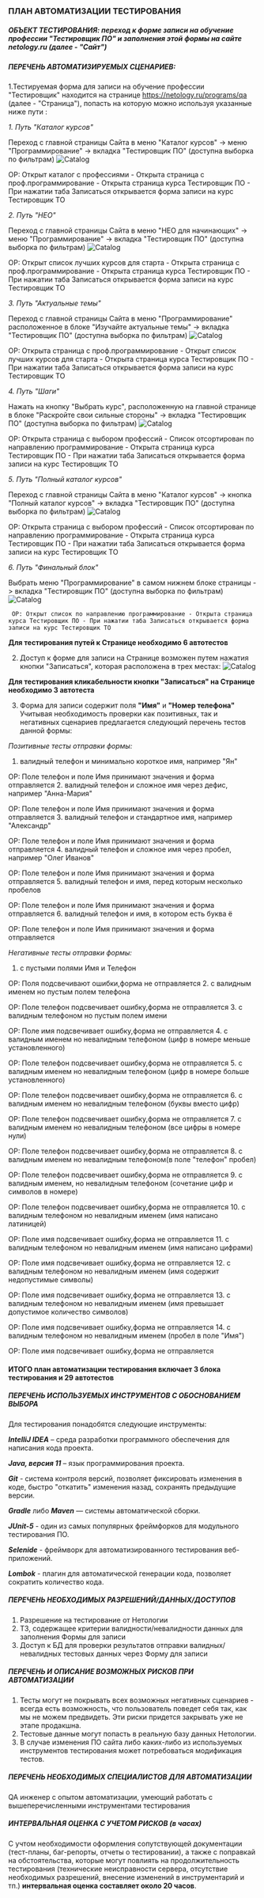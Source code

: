 ### ПЛАН АВТОМАТИЗАЦИИ ТЕСТИРОВАНИЯ

##### ОБЪЕКТ ТЕСТИРОВАНИЯ: *переход к форме записи на обучение профессии "Тестировщик ПО" и заполнения этой формы на сайте netology.ru (далее - "Сайт")*
##### ПЕРЕЧЕНЬ АВТОМАТИЗИРУЕМЫХ СЦЕНАРИЕВ:

1.Тестируемая форма для записи на обучение профессии "Тестировщик" находится на странице https://netology.ru/programs/qa (далее - "Страница"), попасть на которую можно используя указанные ниже пути :

*1. Путь "Каталог курсов"*

 Переход с главной страницы Сайта в меню  "Каталог курсов" -> меню "Программирование" -> вкладка "Тестировщик ПО" (доступна выборка по фильтрам) 
 ![Catalog](Printscreens/Catalog_Programming.jpg)
 
 ОР: Открыт каталог с профессиями - Открыта страница с проф.программирование - Открыта страница курса Тестировщик ПО - При нажатии таба Записаться открывается форма записи на курс Тестировщик ТО

*2. Путь "НЕО"*

Переход с главной страницы Сайта в меню  "НЕО для начинающих" -> меню "Программирование" -> вкладка "Тестировщик ПО" (доступна выборка по фильтрам) 
 ![Catalog](Printscreens/NEO.jpg)
 
 ОР: Открыт список лучших курсов для старта - Открыта страница с проф.программирование - Открыта страница курса Тестировщик ПО - При нажатии таба Записаться открывается форма записи на курс Тестировщик ТО
 
*3. Путь "Актуальные темы"*

Переход с главной страницы Сайта в меню "Программирование" расположенное в блоке "Изучайте актуальные темы" -> вкладка "Тестировщик ПО" (доступна выборка по фильтрам) 
 ![Catalog](Printscreens/Actual.jpg)
 
  ОР: Открыта страница с проф.программирование - Открыт список лучших курсов для старта - Открыта страница курса Тестировщик ПО - При нажатии таба Записаться открывается форма записи на курс Тестировщик ТО
 
 *4. Путь "Шаги"*
 
Нажать на кнопку "Выбрать курс", расположенную на главной странице в блоке "Раскройте свои сильные стороны" -> вкладка "Тестировщик ПО" (доступна выборка по фильтрам) 
  ![Catalog](Printscreens/Vector.jpg)
  
  ОР: Открыта страница с выбором профессий - Список отсортирован по направлению программирование - Открыта страница курса Тестировщик ПО - При нажатии таба Записаться открывается форма записи на курс Тестировщик ТО
  
*5. Путь "Полный каталог курсов"*
  
Переход с главной страницы Сайта в меню  "Каталог курсов" -> кнопка "Полный каталог курсов" -> вкладка "Тестировщик ПО" (доступна выборка по фильтрам) 
   ![Catalog](Printscreens/Full%20Catalog.jpg)
   
  ОР: Открыта страница с выбором профессий - Список отсортирован по направлению программирование - Открыта страница курса Тестировщик ПО - При нажатии таба Записаться открывается форма записи на курс Тестировщик ТО
   
*6. Путь "Финальный блок"*
  
Выбрать меню "Программирование" в самом нижнем блоке страницы  -> вкладка "Тестировщик ПО" (доступна выборка по фильтрам)
   ![Catalog](Printscreens/final%20block.jpg)
   
     ОР: Открыт список по направлению программирование - Открыта страница курса Тестировщик ПО - При нажатии таба Записаться открывается форма записи на курс Тестировщик ТО

**Для тестирования путей к Странице необходимо 6 автотестов**

2. Доступ к форме для записи на Странице возможен путем нажатия кнопки "Записаться", которая расположена в трех местах:
   ![Catalog](Printscreens/all%20buttons.jpg)
   
 **Для тестирования кликабельности кнопки "Записаться" на Странице необходимо 3 автотеста**
   
3. Форма для записи содержит поля **"Имя"** и **"Номер телефона"**
Учитывая необходимость проверки как позитивных, так и негативных сценариев предлагается следующий перечень тестов данной формы:

*Позитивные тесты отправки формы:*
1. валидный телефон и минимально короткое имя, например "Ян" 

ОР: Поле телефон и поле Имя принимают значения и форма отправляется
2. валидный телефон и сложное имя через дефис, например "Анна-Мария"

ОР: Поле телефон и поле Имя принимают значения и форма отправляется
3. валидный телефон и стандартное имя, например "Александр"

ОР: Поле телефон и поле Имя принимают значения и форма отправляется
4. валидный телефон и сложное имя через пробел, например "Олег Иванов"

ОР: Поле телефон и поле Имя принимают значения и форма отправляется
5. валидный телефон и имя, перед которым несколько пробелов

ОР: Поле телефон и поле Имя принимают значения и форма отправляется
6. валидный телефон и имя, в котором есть буква ё

ОР: Поле телефон и поле Имя принимают значения и форма отправляется

*Негативные тесты отправки формы:*
1. с пустыми полями Имя и Телефон

ОР: Поля подсвечивают ошибки,форма не отправляется
2. с валидным именем но пустым полем телефона

ОР: Поле телефон подсвечивает ошибку,форма не отправляется
3. с валидным телефоном но пустым полем имени

ОР: Поле имя подсвечивает ошибку,форма не отправляется
4. с валидным именем но невалидным телефоном (цифр в номере меньше установленного)

ОР: Поле телефон подсвечивает ошибку,форма не отправляется
5. с валидным именем но невалидным телефоном (цифр в номере больше установленного)

ОР: Поле телефон подсвечивает ошибку,форма не отправляется
6. с валидным именем но невалидным телефоном (буквы вместо цифр)

ОР: Поле телефон подсвечивает ошибку,форма не отправляется
7. с валидным именем но невалидным телефоном (все цифры в номере нули)

ОР: Поле телефон подсвечивает ошибку,форма не отправляется
8. с валидным  именем но невалидным телефоном(в поле "телефон" пробел)

ОР: Поле телефон подсвечивает ошибку,форма не отправляется
9. с валидным именем, но невалидным телефоном (сочетание цифр и символов в номере)

ОР: Поле телефон подсвечивает ошибку,форма не отправляется
10. с валидным телефоном но невалидным именем (имя написано латиницей)

ОР: Поле имя подсвечивает ошибку,форма не отправляется
11. с валидным телефоном но невалидным именем (имя написано цифрами)

ОР: Поле имя подсвечивает ошибку,форма не отправляется
12. с валидным телефоном но невалидным именем (имя содержит недопустимые символы)

ОР: Поле имя подсвечивает ошибку,форма не отправляется
13. с валидным телефоном но невалидным именем (имя превышает допустимое количество символов)

ОР: Поле имя подсвечивает ошибку,форма не отправляется
14. с валидным телефоном но невалидным именем (пробел в поле "Имя")

ОР: Поле имя подсвечивает ошибку,форма не отправляется

#### ИТОГО план автоматизации тестирования включает **3 блока тестирования и 29 автотестов**




##### ПЕРЕЧЕНЬ ИСПОЛЬЗУЕМЫХ ИНСТРУМЕНТОВ С ОБОСНОВАНИЕМ ВЫБОРА

Для тестирования понадобятся следующие инструменты:

***IntelliJ IDEA*** – среда разработки программного обеспечения для написания кода проекта.

***Java, версия 11*** – язык программирования проекта.

***Git*** - система контроля версий, позволяет фиксировать изменения в коде, быстро "откатить" изменения назад, сохранять предыдущие версии.

***Gradle*** либо ***Maven*** — системы автоматической сборки.

***JUnit-5*** - один из самых популярных фреймфорков для модульного тестирования ПО.

***Selenide*** - фреймворк для автоматизированного тестирования веб-приложений.

***Lombok*** - плагин для автоматической генерации кода, позволяет сократить количество кода.



##### ПЕРЕЧЕНЬ НЕОБХОДИМЫХ РАЗРЕШЕНИЙ/ДАННЫХ/ДОСТУПОВ

1. Разрешение на тестирование от Нетологии
2. ТЗ, содержащее критерии валидности/невалидности данных для заполнения Формы для записи
3. Доступ к БД для проверки результатов отправки валидных/невалидных тестовых данных через Форму для записи



##### ПЕРЕЧЕНЬ И ОПИСАНИЕ ВОЗМОЖНЫХ РИСКОВ ПРИ АВТОМАТИЗАЦИИ

1. Тесты могут не покрывать всех возможных негативных сценариев - всегда есть возможность, что пользователь поведет себя так, как мы не можем предвидеть. Эти риски придется закрывать уже не этапе продакшна.
2. Тестовые данные могут попасть в реальную базу данных Нетологии. 
3. В случае изменения ПО сайта либо каких-либо из используемых инструментов тестирования может потребоваться модификация тестов.


##### ПЕРЕЧЕНЬ НЕОБХОДИМЫХ СПЕЦИАЛИСТОВ ДЛЯ АВТОМАТИЗАЦИИ

QA инженер с опытом автоматизации, умеющий работать с вышеперечисленными инструментами тестирования


##### ИНТЕРВАЛЬНАЯ ОЦЕНКА С УЧЕТОМ РИСКОВ (в часах)

С учтом необходимости оформления сопутствующей документации (тест-планы, баг-репорты, отчеты о тестировании), а также с поправкай на обстоятельства, которые могут повлиять на продолжительность тестирования (технические неисправности сервера, отсутствие необходимых разрешений, внесение изменений в инструментарий и тп.) **интервальная оценка составляет около 20 часов**.
